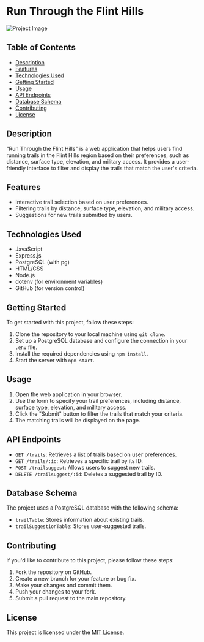 # Run Through the Flint Hills

![Project Image](![image](https://github.com/mnorthup28/mvp/assets/143556399/f6206164-077f-453d-99b3-a1ddb91167a6))

## Table of Contents
- [Description](#description)
- [Features](#features)
- [Technologies Used](#technologies-used)
- [Getting Started](#getting-started)
- [Usage](#usage)
- [API Endpoints](#api-endpoints)
- [Database Schema](#database-schema)
- [Contributing](#contributing)
- [License](#license)

## Description

"Run Through the Flint Hills" is a web application that helps users find running trails in the Flint Hills region based on their preferences, such as distance, surface type, elevation, and military access. It provides a user-friendly interface to filter and display the trails that match the user's criteria.

## Features

- Interactive trail selection based on user preferences.
- Filtering trails by distance, surface type, elevation, and military access.
- Suggestions for new trails submitted by users.

## Technologies Used

- JavaScript
- Express.js
- PostgreSQL (with pg)
- HTML/CSS
- Node.js
- dotenv (for environment variables)
- GitHub (for version control)

## Getting Started

To get started with this project, follow these steps:

1. Clone the repository to your local machine using `git clone`.
2. Set up a PostgreSQL database and configure the connection in your `.env` file.
3. Install the required dependencies using `npm install`.
4. Start the server with `npm start`.

## Usage

1. Open the web application in your browser.
2. Use the form to specify your trail preferences, including distance, surface type, elevation, and military access.
3. Click the "Submit" button to filter the trails that match your criteria.
4. The matching trails will be displayed on the page.

## API Endpoints

- `GET /trails`: Retrieves a list of trails based on user preferences.
- `GET /trails/:id`: Retrieves a specific trail by its ID.
- `POST /trailsuggest`: Allows users to suggest new trails.
- `DELETE /trailsuggest/:id`: Deletes a suggested trail by ID.

## Database Schema

The project uses a PostgreSQL database with the following schema:

- `trailTable`: Stores information about existing trails.
- `trailSuggestionTable`: Stores user-suggested trails.

## Contributing

If you'd like to contribute to this project, please follow these steps:

1. Fork the repository on GitHub.
2. Create a new branch for your feature or bug fix.
3. Make your changes and commit them.
4. Push your changes to your fork.
5. Submit a pull request to the main repository.

## License

This project is licensed under the [MIT License](LICENSE).
